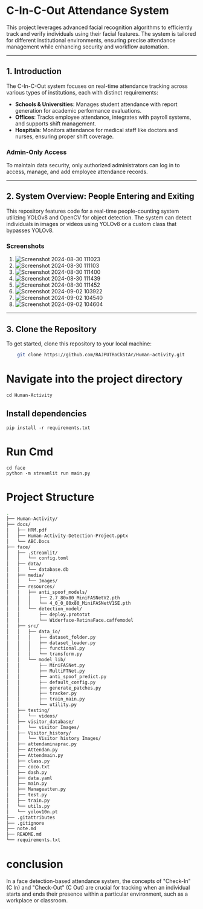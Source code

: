 # **C-In-C-Out Attendance System**

This project leverages advanced facial recognition algorithms to efficiently track and verify individuals using their facial features. The system is tailored for different institutional environments, ensuring precise attendance management while enhancing security and workflow automation.

---

## **1. Introduction**

The C-In-C-Out system focuses on real-time attendance tracking across various types of institutions, each with distinct requirements:

- **Schools & Universities**: Manages student attendance with report generation for academic performance evaluations.
- **Offices**: Tracks employee attendance, integrates with payroll systems, and supports shift management.
- **Hospitals**: Monitors attendance for medical staff like doctors and nurses, ensuring proper shift coverage.

### **Admin-Only Access**

To maintain data security, only authorized administrators can log in to access, manage, and add employee attendance records.

---

## **2. System Overview: People Entering and Exiting**

This repository features code for a real-time people-counting system utilizing YOLOv8 and OpenCV for object detection. The system can detect individuals in images or videos using YOLOv8 or a custom class that bypasses YOLOv8.

### **Screenshots**
1. ![Screenshot 2024-08-30 111023](https://github.com/user-attachments/assets/7a6fa99c-4236-49b0-950d-20137556e782)
2. ![Screenshot 2024-08-30 111103](https://github.com/user-attachments/assets/c34aa0c7-9c17-4e88-99f6-b8fa3545d197)
3. ![Screenshot 2024-08-30 111400](https://github.com/user-attachments/assets/92269665-9656-46b0-a139-4e8f2d1ea39d)
4. ![Screenshot 2024-08-30 111439](https://github.com/user-attachments/assets/e9b1c103-aaf0-4762-9ff9-07be7b954faf)
5. ![Screenshot 2024-08-30 111452](https://github.com/user-attachments/assets/de0dc683-b3c5-467c-ba38-fe1bd57d0691)
6. ![Screenshot 2024-09-02 103922](https://github.com/user-attachments/assets/f372ea54-7c55-4c54-b3a2-e7465c52feb9)
7. ![Screenshot 2024-09-02 104540](https://github.com/user-attachments/assets/39d1c50e-f1f9-4f0f-94d7-c7d5f82fac05)
8. ![Screenshot 2024-09-02 104604](https://github.com/user-attachments/assets/685acd8c-91bf-4791-b971-09312fc79999)

---

## **3. Clone the Repository**

To get started, clone this repository to your local machine:
```bash
    git clone https://github.com/RAJPUTRoCkStAr/Human-activity.git
```

# Navigate into the project directory
    cd Human-Activity
    
## Install dependencies
    pip install -r requirements.txt

# Run Cmd
    cd face     
    python -m streamlit run main.py
    
# Project Structure
```bash
.
├── Human-Activity/
├── docs/
│   ├── HRM.pdf
│   ├── Human-Activity-Detection-Project.pptx
│   └── ABC.Docs
├── face/
│   ├── .streamlit/
│   │   └── config.toml
│   ├── data/
│   │   └── database.db
│   ├── media/
│   │   └── Images/
│   ├── resources/
│   │   ├── anti_spoof_models/
│   │   │   ├── 2.7_80x80_MiniFASNetV2.pth
│   │   │   └── 4_0_0_80x80_MiniFASNetV1SE.pth
│   │   └── detection_model/
│   │       ├── deploy.prototxt
│   │       └── Widerface-RetinaFace.caffemodel
│   ├── src/
│   │   ├── data_io/
│   │   │   ├── dataset_folder.py
│   │   │   ├── dataset_loader.py
│   │   │   ├── functional.py
│   │   │   └── transform.py
│   │   └── model_lib/
│   │       ├── MiniFASNet.py
│   │       ├── MultiFTNet.py
│   │       ├── anti_spoof_predict.py
│   │       ├── default_config.py
│   │       ├── generate_patches.py
│   │       ├── tracker.py
│   │       ├── train_main.py
│   │       └── utility.py
│   ├── testing/
│   │   └── videos/
│   ├── visitor_database/
│   │   └── visitor Images/
│   ├── Visitor_history/
│   │   └── Visitor history Images/
│   ├── attendaminaprac.py
│   ├── Attendan.py
│   ├── Attendmain.py
│   ├── class.py
│   ├── coco.txt
│   ├── dash.py
│   ├── data.yaml
│   ├── main.py
│   ├── Manageatten.py
│   ├── test.py
│   ├── train.py
│   └── utils.py
│   └── yolov10n.pt
├── .gitattributes
├── .gitignore
├── note.md
├── README.md
└── requirements.txt

```

       
# conclusion

In a face detection-based attendance system, the concepts of "Check-In" (C In) and "Check-Out" (C Out) are crucial for tracking when an individual starts and ends their presence within a particular environment, such as a workplace or classroom.

 
